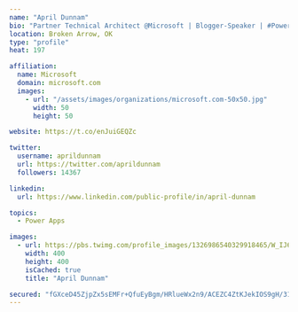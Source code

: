 ```yaml
---
name: "April Dunnam"
bio: "Partner Technical Architect @Microsoft | Blogger-Speaker | #PowerApps, #PowerAutomate, #Office365, #SharePoint | #WIT | #Karaoke Queen"
location: Broken Arrow, OK
type: "profile"
heat: 197

affiliation:
  name: Microsoft
  domain: microsoft.com
  images:
    - url: "/assets/images/organizations/microsoft.com-50x50.jpg"
      width: 50
      height: 50

website: https://t.co/enJuiGEQZc

twitter:
  username: aprildunnam
  url: https://twitter.com/aprildunnam
  followers: 14367

linkedin:
  url: https://www.linkedin.com/public-profile/in/april-dunnam

topics:
  - Power Apps

images:
  - url: https://pbs.twimg.com/profile_images/1326986540329918465/W_IJ6Ih2_400x400.jpg
    width: 400
    height: 400
    isCached: true
    title: "April Dunnam"

secured: "fGXceD45ZjpZx5sEMFr+QfuEyBgm/HRlueWx2n9/ACEZC4ZtKJekIOS9gH/31VSO2+s4omBZCjA56JCP5N4Z0MUR5wfzt3jwKxW8m5+cLiHIRZJAMahvWZ4J4DDh3CyUB4GTDzF6ipsL49PZtFDiSY3ND4JdnxPG3sRVXTfj+CgRpSdZxy60hNYxfsM8f9Fp2Ff3vRUwbnD0L5+3mHGii0ZYShR+HvLE2bUUmwbcsqrECnNVzzX9a4dqt53SCktnyFbbs47O+bhAsNsOxiifWGD4mJ42d2XEAu2KCGzHZpBcUuA4CjCHTCRny8InG9d1TaEJAoKU3nZA0b+/OXWkbnKo+M+bVTb87Qwvouz51Wo9JA9BLOctjEfqxZE2/VkLgpaCC81zg755lGq2Lm6UbuEfVihGkWn+/b5B5LNjCQM=;ZILGyM8DrZ9F70tVZv0IDQ=="
---
```


